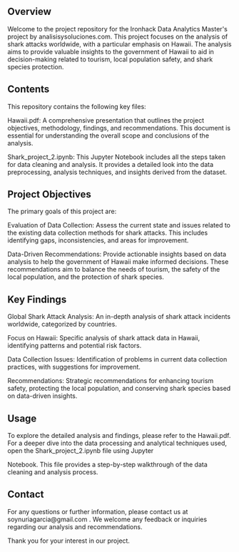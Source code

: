 <h2>Overview</h2>
<p>Welcome to the project repository for the Ironhack Data Analytics Master's project by analisisysoluciones.com. This project focuses on the analysis of shark attacks worldwide, with a particular emphasis on Hawaii. The analysis aims to provide valuable insights to the government of Hawaii to aid in decision-making related to tourism, local population safety, and shark species protection.</p>

<h2>Contents</h2>
<p>This repository contains the following key files:</p>

<p>Hawaii.pdf: A comprehensive presentation that outlines the project objectives, methodology, findings, and recommendations. This document is essential for understanding the overall scope and conclusions of the analysis.</p>

<p>Shark_project_2.ipynb: This Jupyter Notebook includes all the steps taken for data cleaning and analysis. It provides a detailed look into the data preprocessing, analysis techniques, and insights derived from the dataset.</p>

<h2>Project Objectives</h2>
<p>The primary goals of this project are:</p>

Evaluation of Data Collection: Assess the current state and issues related to the existing data collection methods for shark attacks. This includes identifying gaps, inconsistencies, and areas for improvement.</p>

<p>Data-Driven Recommendations: Provide actionable insights based on data analysis to help the government of Hawaii make informed decisions. These recommendations aim to balance the needs of tourism, the safety of the local population, and the protection of shark species.</p>

<h2>Key Findings</h2>
<p>Global Shark Attack Analysis: An in-depth analysis of shark attack incidents worldwide, categorized by countries.</p>
<p>Focus on Hawaii: Specific analysis of shark attack data in Hawaii, identifying patterns and potential risk factors.</p>
<p>Data Collection Issues: Identification of problems in current data collection practices, with suggestions for improvement.</p>
<p>Recommendations: Strategic recommendations for enhancing tourism safety, protecting the local population, and conserving shark species based on data-driven insights.</p>
<h2>Usage</h2>
<p>To explore the detailed analysis and findings, please refer to the Hawaii.pdf. For a deeper dive into the data processing and analytical techniques used, open the Shark_project_2.ipynb file using Jupyter <p>Notebook. This file provides a step-by-step walkthrough of the data cleaning and analysis process.</p>

<h2>Contact</h2>
<p>For any questions or further information, please contact us at soynuriagarcia@gmail.com . We welcome any feedback or inquiries regarding our analysis and recommendations.</p>

<p>Thank you for your interest in our project.</p> 
